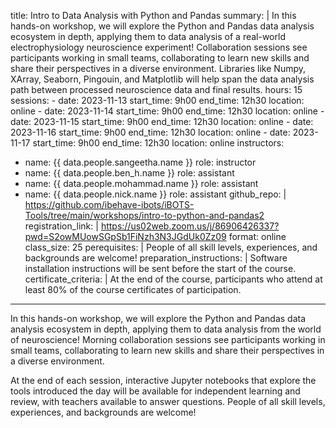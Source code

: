title: Intro to Data Analysis with Python and Pandas
summary:  | 
    In this hands-on workshop, we will explore the Python and Pandas data analysis ecosystem in depth, applying them to data analysis of a real-world electrophysiology neuroscience experiment! Collaboration sessions see participants working in small teams, collaborating to learn new skills and share their perspectives in a diverse environment.  Libraries like Numpy, XArray, Seaborn, Pingouin, and Matplotlib will help span the data analysis path between processed neuroscience data and final results.
hours: 15
sessions:
    - date: 2023-11-13
      start_time: 9h00
      end_time: 12h30
      location: online
    - date: 2023-11-14
      start_time: 9h00
      end_time: 12h30
      location: online
    - date: 2023-11-15
      start_time: 9h00
      end_time: 12h30
      location: online
    - date: 2023-11-16
      start_time: 9h00
      end_time: 12h30
      location: online
    - date: 2023-11-17
      start_time: 9h00
      end_time: 12h30
      location: online
instructors:
  - name: {{ data.people.sangeetha.name }}
    role: instructor
  - name: {{ data.people.ben_h.name }}
    role: assistant
  - name: {{ data.people.mohammad.name }}
    role: assistant
  - name: {{ data.people.nick.name }}
    role: assistant
github_repo:  |
    https://github.com/ibehave-ibots/iBOTS-Tools/tree/main/workshops/intro-to-python-and-pandas2
registration_link:  |
    https://us02web.zoom.us/j/86906426337?pwd=S2owMUowSGpSb1FiNzh3N3JGdUk0Zz09
format: online
class_size: 25
perequisites: |
    People of all skill levels, experiences, and backgrounds are welcome!
preparation_instructions: |
    Software installation instructions will be sent before the start of the course.
certificate_criteria: | 
    At the end of the course, participants who attend at least 80% of the course certificates of participation.
--- 

In this hands-on workshop, we will explore the Python and Pandas data analysis ecosystem in depth, applying them to data analysis from the world of neuroscience! Morning collaboration sessions see participants working in small teams, collaborating to learn new skills and share their perspectives in a diverse environment.

At the end of each session, interactive Jupyter notebooks that explore the tools introduced the day will be available for independent learning and review, with teachers available to answer questions. People of all skill levels, experiences, and backgrounds are welcome!
